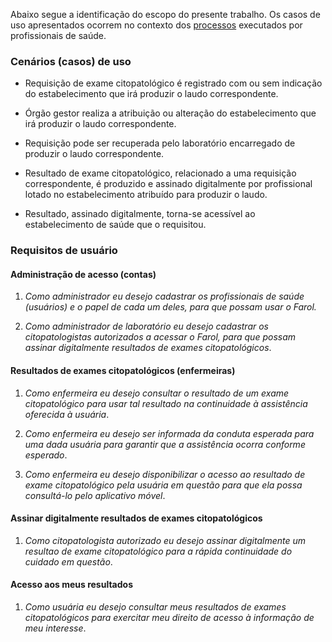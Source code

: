 Abaixo segue a identificação do escopo do presente trabalho. Os casos de uso
apresentados ocorrem no contexto dos <a href="processos.html">processos</a>
executados por profissionais de saúde.

### Cenários (casos) de uso

- Requisição de exame citopatológico é registrado com ou sem indicação do estabelecimento
  que irá produzir o laudo correspondente.

- Órgão gestor realiza a atribuição ou alteração do estabelecimento que irá produzir
  o laudo correspondente.

- Requisição pode ser recuperada pelo laboratório encarregado de produzir o laudo correspondente.

- Resultado de exame citopatológico, relacionado a uma requisição correspondente, é
  produzido e assinado digitalmente por profissional lotado no estabelecimento atribuído
  para produzir o laudo.

- Resultado, assinado digitalmente, torna-se acessível ao estabelecimento de saúde que o requisitou.

### Requisitos de usuário

#### Administração de acesso (contas)

1. _Como administrador eu desejo cadastrar os profissionais de saúde (usuários) e o papel de cada um deles, para que possam usar o Farol._

1. _Como administrador de laboratório eu desejo cadastrar os citopatologistas autorizados a acessar o Farol, para que possam assinar digitalmente resultados de exames citopatológicos_.

#### Resultados de exames citopatológicos (enfermeiras)

1. _Como enfermeira eu desejo consultar o resultado de um exame citopatológico para usar tal resultado na continuidade à assistência oferecida à usuária_.

1. _Como enfermeira eu desejo ser informada da conduta esperada para uma dada usuária para garantir que a assistência ocorra conforme esperado_.

1. _Como enfermeira eu desejo disponibilizar o acesso ao resultado de exame citopatológico pela usuária em questão para que ela possa consultá-lo pelo aplicativo móvel_.

#### Assinar digitalmente resultados de exames citopatológicos

1. _Como citopatologista autorizado eu desejo assinar digitalmente um resultao de exame citopatológico para a rápida continuidade do cuidado em questão_.

#### Acesso aos meus resultados

1. _Como usuária eu desejo consultar meus resultados de exames citopatológicos para exercitar meu direito de acesso à informação de meu interesse_.
